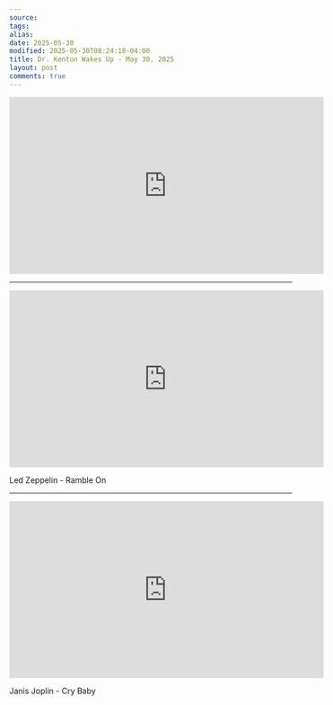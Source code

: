 ```yaml
---
source: 
tags: 
alias: 
date: 2025-05-30
modified: 2025-05-30T08:24:18-04:00
title: Dr. Kenton Wakes Up - May 30, 2025
layout: post
comments: true
---
```


  

<iframe width="560" height="315" src="https://www.youtube.com/embed/LXxE_r7siH8" title="YouTube video player" frameborder="0" allow="accelerometer; autoplay; clipboard-write; encrypted-media; gyroscope; picture-in-picture; web-share" allowfullscreen></iframe>

---

<iframe width="560" height="315" src="https://www.youtube.com/embed/LzGBQerkvWs?si=WXQaQ7XUUbl44_Aq" title="YouTube video player" frameborder="0" allow="accelerometer; autoplay; clipboard-write; encrypted-media; gyroscope; picture-in-picture; web-share" referrerpolicy="strict-origin-when-cross-origin" allowfullscreen></iframe>

Led Zeppelin - Ramble On

---

<iframe width="560" height="315" src="https://www.youtube.com/embed/VfGSd-tikH4?si=O7aT33YDJroURLeX" title="YouTube video player" frameborder="0" allow="accelerometer; autoplay; clipboard-write; encrypted-media; gyroscope; picture-in-picture; web-share" referrerpolicy="strict-origin-when-cross-origin" allowfullscreen></iframe>

Janis Joplin - Cry Baby